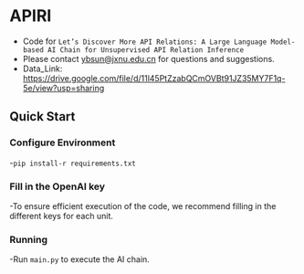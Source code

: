 # APIRI

- Code for ``Let’s Discover More API Relations: A Large Language Model-based AI Chain for Unsupervised API Relation Inference``
- Please contact ybsun@jxnu.edu.cn for questions and suggestions.
- Data_Link: https://drive.google.com/file/d/11l45PtZzabQCmOVBt91JZ35MY7F1q-5e/view?usp=sharing
  
## Quick Start

### Configure Environment
-`pip install-r requirements.txt`

### Fill in the OpenAI key
-To ensure efficient execution of the code, we recommend filling in the different keys for each unit.

### Running
-Run `main.py` to execute the AI chain.
